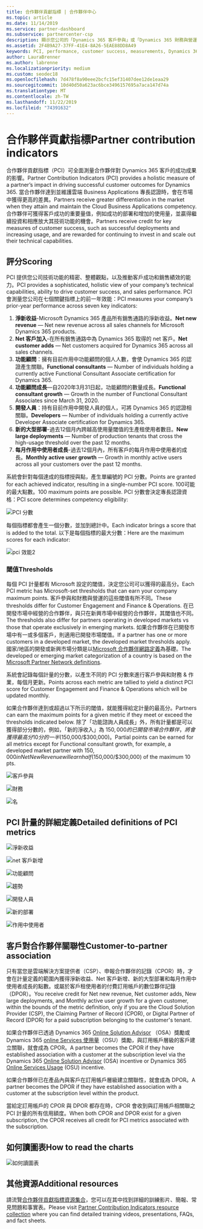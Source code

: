 ```yaml
---
title: 合作夥伴貢獻指標 | 合作夥伴中心
ms.topic: article
ms.date: 11/14/2019
ms.service: partner-dashboard
ms.subservice: partnercenter-csp
description: 顯示您公司的「Dynamics 365 客戶參與」或「Dynamics 365 財務與營運」之情況的資料
ms.assetid: 2F4B9A27-37FF-41E4-8A26-5EAE88DD8A49
keywords: PCI, performance, customer success, measurements, Dynamics 365, 績效, 客戶成功, 測量
author: LauraBrenner
ms.author: labrenne
ms.localizationpriority: medium
ms.custom: seodec18
ms.openlocfilehash: 7d478f8a90eee2bcfc15ef31407dee12de1eaa29
ms.sourcegitcommit: 10d40d50a623ac6bce3496157695a7aca147d74a
ms.translationtype: MT
ms.contentlocale: zh-TW
ms.lasthandoff: 11/22/2019
ms.locfileid: "74391632"
---
```

# <a name="partner-contribution-indicators"></a><span data-ttu-id="ec8a5-104">合作夥伴貢獻指標</span><span class="sxs-lookup"><span data-stu-id="ec8a5-104">Partner contribution indicators</span></span>

<span data-ttu-id="ec8a5-105">合作夥伴貢獻指標（PCI）可全面測量合作夥伴對 Dynamics 365 客戶的成功成果的影響。</span><span class="sxs-lookup"><span data-stu-id="ec8a5-105">Partner Contribution Indicators (PCI) provides a holistic measure of a partner’s impact in driving successful customer outcomes for Dynamics 365.</span></span> <span data-ttu-id="ec8a5-106">當合作夥伴達到並維護雲端 Business Applications 專長認證時，會在市場中獲得更高的差異。</span><span class="sxs-lookup"><span data-stu-id="ec8a5-106">Partners receive greater differentiation in the market when they attain and maintain the Cloud Business Applications competency.</span></span>  <span data-ttu-id="ec8a5-107">合作夥伴可獲得客戶成功的重要量值，例如成功的部署和增加的使用量，並贏得繼續投資和相應放大其技術功能的機會。</span><span class="sxs-lookup"><span data-stu-id="ec8a5-107">Partners receive credit for key measures of customer success, such as successful deployments and increasing usage, and are rewarded for continuing to invest in and scale out their technical capabilities.</span></span> 

## <a name="scoring"></a><span data-ttu-id="ec8a5-108">評分</span><span class="sxs-lookup"><span data-stu-id="ec8a5-108">Scoring</span></span>

<span data-ttu-id="ec8a5-109">PCI 提供您公司技術功能的精密、整體觀點，以及推動客戶成功和銷售績效的能力。</span><span class="sxs-lookup"><span data-stu-id="ec8a5-109">PCI provides a sophisticated, holistic view of your company’s technical capabilities, ability to drive customer success, and sales performance.</span></span> <span data-ttu-id="ec8a5-110">PCI 會測量您公司在七個關鍵指標上的前一年效能：</span><span class="sxs-lookup"><span data-stu-id="ec8a5-110">PCI measures your company’s prior-year performance across seven key indicators:</span></span>

1. <span data-ttu-id="ec8a5-111">**淨新收益**-Microsoft Dynamics 365 產品所有銷售通路的淨新收益。</span><span class="sxs-lookup"><span data-stu-id="ec8a5-111">**Net new revenue** — Net new revenue across all sales channels for Microsoft Dynamics 365 products.</span></span>
2. <span data-ttu-id="ec8a5-112">**Net 客戶加入**-在所有銷售通路中為 Dynamics 365 取得的 net 客戶。</span><span class="sxs-lookup"><span data-stu-id="ec8a5-112">**Net customer adds** — Net customers acquired for Dynamics 365 across all sales channels.</span></span>
3. <span data-ttu-id="ec8a5-113">**功能顧問**：擁有目前作用中功能顧問的個人人數，會使 Dynamics 365 的認證產生關聯。</span><span class="sxs-lookup"><span data-stu-id="ec8a5-113">**Functional consultants** — Number of individuals holding a currently active Functional Consultant Associate certification for Dynamics 365.</span></span>
4. <span data-ttu-id="ec8a5-114">**功能顧問成長**—自2020年3月31日起，功能顧問的數量成長。</span><span class="sxs-lookup"><span data-stu-id="ec8a5-114">**Functional consultant growth** — Growth in the number of Functional Consultant Associates since March 31, 2020.</span></span>
5. <span data-ttu-id="ec8a5-115">**開發人員**：持有目前作用中開發人員的個人，可將 Dynamics 365 的認證相關聯。</span><span class="sxs-lookup"><span data-stu-id="ec8a5-115">**Developers** — Number of individuals holding a currently active Developer Associate certification for Dynamics 365.</span></span>
6. <span data-ttu-id="ec8a5-116">**新的大型部署**-過去12個月內跨越高使用量閾值的生產租使用者數目。</span><span class="sxs-lookup"><span data-stu-id="ec8a5-116">**New large deployments** — Number of production tenants that cross the high-usage threshold over the past 12 months.</span></span>
7. <span data-ttu-id="ec8a5-117">**每月作用中使用者成長**-過去12個月內，所有客戶的每月作用中使用者的成長。</span><span class="sxs-lookup"><span data-stu-id="ec8a5-117">**Monthly active user growth** — Growth in monthly active users across all your customers over the past 12 months.</span></span>

<span data-ttu-id="ec8a5-118">系統會針對每個達成的指標授與點，產生單編號的 PCI 分數。</span><span class="sxs-lookup"><span data-stu-id="ec8a5-118">Points are granted for each achieved indicator, resulting in a single-number PCI score.</span></span> <span data-ttu-id="ec8a5-119">100可能的最大點數。</span><span class="sxs-lookup"><span data-stu-id="ec8a5-119">100 maximum points are possible.</span></span> <span data-ttu-id="ec8a5-120">PCI 分數會決定專長認證資格：</span><span class="sxs-lookup"><span data-stu-id="ec8a5-120">PCI score determines competency eligibility:</span></span>

![PCI 分數](images/pcinew1.png)

<span data-ttu-id="ec8a5-122">每個指標都會產生一個分數，並加到總計中。</span><span class="sxs-lookup"><span data-stu-id="ec8a5-122">Each indicator brings a score that is added to the total.</span></span> <span data-ttu-id="ec8a5-123">以下是每個指標的最大分數：</span><span class="sxs-lookup"><span data-stu-id="ec8a5-123">Here are the maximum scores for each indicator:</span></span>


![pci 效能2](images/pci1.png)

### <a name="thresholds"></a><span data-ttu-id="ec8a5-125">閾值</span><span class="sxs-lookup"><span data-stu-id="ec8a5-125">Thresholds</span></span>

<span data-ttu-id="ec8a5-126">每個 PCI 計量都有 Microsoft 設定的閾值，決定您公司可以獲得的最高分。</span><span class="sxs-lookup"><span data-stu-id="ec8a5-126">Each PCI metric has Microsoft-set thresholds that can earn your company maximum points.</span></span> <span data-ttu-id="ec8a5-127">客戶參與和財務與營運的這些閾值有所不同。</span><span class="sxs-lookup"><span data-stu-id="ec8a5-127">These thresholds differ for Customer Engagement and Finance & Operations.</span></span> <span data-ttu-id="ec8a5-128">在已開發市場中經營的合作夥伴，與只在新興市場中經營的合作夥伴，其閾值也不同。</span><span class="sxs-lookup"><span data-stu-id="ec8a5-128">The thresholds also differ for partners operating in developed markets vs those that operate exclusively in emerging markets.</span></span> <span data-ttu-id="ec8a5-129">如果合作夥伴在已開發市場中有一或多個客戶，則適用已開發市場閾值。</span><span class="sxs-lookup"><span data-stu-id="ec8a5-129">If a partner has one or more customers in a developed market, the developed market thresholds apply.</span></span> <span data-ttu-id="ec8a5-130">國家/地區的開發或新興市場分類是以[Microsoft 合作夥伴網路定義](https://assets.microsoft.com/MPN-developed-and-emerging-countries-list.pdf)為基礎。</span><span class="sxs-lookup"><span data-stu-id="ec8a5-130">The developed or emerging market categorization of a country is based on the [Microsoft Partner Network definitions](https://assets.microsoft.com/MPN-developed-and-emerging-countries-list.pdf).</span></span>

<span data-ttu-id="ec8a5-131">系統會記錄每個計量的分數，以產生不同的 PCI 分數來進行客戶參與和財務 & 作業，每個月更新。</span><span class="sxs-lookup"><span data-stu-id="ec8a5-131">Points across each metric are tallied to yield a distinct PCI score for Customer Engagement and Finance & Operations which will be updated monthly.</span></span>

<span data-ttu-id="ec8a5-132">如果合作夥伴達到或超過以下所示的閾值，就能獲得給定計量的最高分。</span><span class="sxs-lookup"><span data-stu-id="ec8a5-132">Partners can earn the maximum points for a given metric if they meet or exceed the thresholds indicated below.</span></span> <span data-ttu-id="ec8a5-133">除了「功能諮詢人員成長」外，所有計量都是可以獲得部分分數的，例如，「新的淨收入」為 $150,000 的已開發市場合作夥伴，將會獲得最高分 10 分的一半 ($150,000/$300,000)。</span><span class="sxs-lookup"><span data-stu-id="ec8a5-133">Partial points can be earned for all metrics except for Functional consultant growth, for example, a developed market partner with $150,000 in Net New Revenue will earn half ($150,000/$300,000) of the maximum 10 pts.</span></span>

![客戶參與](images/pci/table_1.png)

![財務](images/pci/TABLE_2.png)

![名](images/pci/table_3.png)

## <a name="detailed-definitions-of-pci-metrics"></a><span data-ttu-id="ec8a5-137">PCI 計量的詳細定義</span><span class="sxs-lookup"><span data-stu-id="ec8a5-137">Detailed definitions of PCI metrics</span></span>

![淨新收益](images/net_new1.png)

![net 客戶新增](images/netcustomer.png)

![功能顧問](images/pci/functional_consultants.png)

![趨勢](images/pci/functional_consultant_growth.png)

![開發人員](images/pci/developers.png)

![新的部署](images/pci/new_large_deployments.png)

![作用中使用者](images/pci/monthly_active_user_growth.png)


## <a name="customer-to-partner-association"></a><span data-ttu-id="ec8a5-145">客戶對合作夥伴關聯性</span><span class="sxs-lookup"><span data-stu-id="ec8a5-145">Customer-to-partner association</span></span>

<span data-ttu-id="ec8a5-146">只有當您是雲端解決方案提供者（CSP）、申報合作夥伴的記錄（CPOR）時，才會在計量定義的範圍內獲得淨新收益、Net 客戶新增、新的大型部署和每月作用中使用者成長的點數。或屬於客戶租使用者的付費訂用帳戶的數位夥伴記錄（DPOR）。</span><span class="sxs-lookup"><span data-stu-id="ec8a5-146">You receive credit for Net new revenue, Net customer adds, New large deployments, and Monthly active user growth for a given customer, within the bounds of the metric definition, only if you are the Cloud Solution Provider (CSP), the Claiming Partner of Record (CPOR), or Digital Partner of Record (DPOR) for a paid subscription belonging to the customer's tenant.</span></span>

<span data-ttu-id="ec8a5-147">如果合作夥伴已透過 Dynamics 365 [Online Solution Advisor](https://support.microsoft.com/en-us/help/4501560/online-services-advisor-osa-sell-incentives-faq) （OSA）獎勵或 Dynamics 365 [online Services 使用量](https://support.microsoft.com/en-us/help/3082044/become-eligible-for-the-online-services-usage-incentive-program)（OSU）獎勵，與訂用帳戶層級的客戶建立關聯，就會成為 CPOR。</span><span class="sxs-lookup"><span data-stu-id="ec8a5-147">A partner becomes the CPOR if they have established association with a customer at the subscription level via the Dynamics 365 [Online Solution Advisor](https://support.microsoft.com/en-us/help/4501560/online-services-advisor-osa-sell-incentives-faq) (OSA) incentive or Dynamics 365 [Online Services Usage](https://support.microsoft.com/en-us/help/3082044/become-eligible-for-the-online-services-usage-incentive-program) (OSU) incentive.</span></span>

<span data-ttu-id="ec8a5-148">如果合作夥伴已在產品內與客戶在訂用帳戶層級建立關聯性，就會成為 DPOR。</span><span class="sxs-lookup"><span data-stu-id="ec8a5-148">A partner becomes the DPOR if they have established association with a customer at the subscription level within the product.</span></span>

<span data-ttu-id="ec8a5-149">當給定訂用帳戶的 CPOR 與 DPOR 都存在時，CPOR 會收到與訂用帳戶相關聯之 PCI 計量的所有信用額度。</span><span class="sxs-lookup"><span data-stu-id="ec8a5-149">When both CPOR and DPOR exist for a given subscription, the CPOR receives all credit for PCI metrics associated with the subscription.</span></span>

## <a name="how-to-read-the-charts"></a><span data-ttu-id="ec8a5-150">如何讀圖表</span><span class="sxs-lookup"><span data-stu-id="ec8a5-150">How to read the charts</span></span>

![如何讀圖表](images/pci2.png)

## <a name="additional-resources"></a><span data-ttu-id="ec8a5-152">其他資源</span><span class="sxs-lookup"><span data-stu-id="ec8a5-152">Additional resources</span></span>

<span data-ttu-id="ec8a5-153">請流覽[合作夥伴貢獻指標資源集合](https://partner.microsoft.com/asset/collection/pci-learn#/)，您可以在其中找到詳細的訓練影片、簡報、常見問題和事實表。</span><span class="sxs-lookup"><span data-stu-id="ec8a5-153">Please visit [Partner Contribution Indicators resource collection](https://partner.microsoft.com/asset/collection/pci-learn#/) where you can find detailed training videos, presentations, FAQs, and fact sheets.</span></span> 




